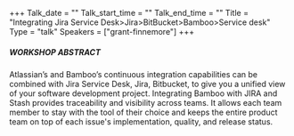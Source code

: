 +++
Talk_date = ""
Talk_start_time = ""
Talk_end_time = ""
Title = "Integrating Jira Service Desk>Jira>BitBucket>Bamboo>Service desk"
Type = "talk"
Speakers = ["grant-finnemore"]
+++

##### WORKSHOP ABSTRACT

Atlassian’s and Bamboo’s continuous integration capabilities can be combined with Jira Service Desk, Jira, Bitbucket, to give you a unified view of your software development project. Integrating Bamboo with JIRA and Stash provides traceability and visibility across teams. It allows each team member to stay with the tool of their choice and keeps the entire product team on top of each issue's implementation, quality, and release status.
